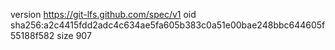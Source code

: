 version https://git-lfs.github.com/spec/v1
oid sha256:a2c4415fdd2adc4c634ae5fa605b383c0a51e00bae248bbc644605f55188f582
size 907
